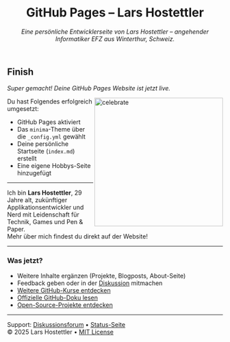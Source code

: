 <header>

# GitHub Pages – Lars Hostettler

_Eine persönliche Entwicklerseite von Lars Hostettler – angehender Informatiker EFZ aus Winterthur, Schweiz._

</header>

## Finish

_Super gemacht! Deine GitHub Pages Website ist jetzt live._

<img src=https://octodex.github.com/images/constructocat2.jpg alt=celebrate width=300 align=right>

Du hast Folgendes erfolgreich umgesetzt:

- GitHub Pages aktiviert  
- Das `minima`-Theme über die `_config.yml` gewählt  
- Deine persönliche Startseite (`index.md`) erstellt  
- Eine eigene Hobbys-Seite hinzugefügt  

---

Ich bin **Lars Hostettler**, 29 Jahre alt, zukünftiger Applikationsentwickler und Nerd mit Leidenschaft für Technik, Games und Pen & Paper.  
Mehr über mich findest du direkt auf der Website!

---

### Was jetzt?

- Weitere Inhalte ergänzen (Projekte, Blogposts, About-Seite)  
- Feedback geben oder in der [Diskussion](https://github.com/orgs/skills/discussions/categories/github-pages) mitmachen  
- [Weitere GitHub-Kurse entdecken](https://github.com/skills)  
- [Offizielle GitHub-Doku lesen](https://docs.github.com/en/get-started)  
- [Open-Source-Projekte entdecken](https://github.com/explore)  

<footer>

---

Support: [Diskussionsforum](https://github.com/orgs/skills/discussions/categories/github-pages) &bull; [Status-Seite](https://www.githubstatus.com/)  
&copy; 2025 Lars Hostettler &bull; [MIT License](https://gh.io/mit)

</footer>
